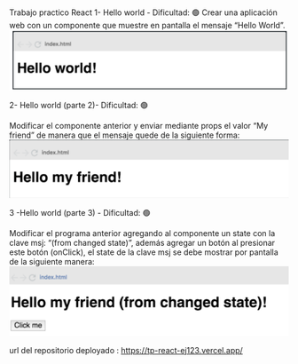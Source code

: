 
Trabajo practico React
1- Hello world - Dificultad:  🟢
Crear una aplicación web con un componente que muestre en pantalla el mensaje “Hello World”.
<img src="./src/assets/Captura.PNG" alt="Texto alternativo">

2- Hello world (parte 2)- Dificultad:  🟢

Modificar el componente anterior y enviar mediante props el valor “My friend” de manera que el mensaje quede de la siguiente forma: 
<img src="./src/assets/a.PNG" alt="Texto alternativo">




3 -Hello world (parte 3) - Dificultad:  🟢

Modificar el programa anterior agregando al componente un state con la clave msj: “(from changed state)”, además agregar un botón al presionar este botón (onClick), el state de la clave msj se debe mostrar por pantalla de la siguiente manera: 
<img src="./src/assets/asdasd.PNG" alt="Texto alternativo">

url  del repositorio deployado : https://tp-react-ej123.vercel.app/
